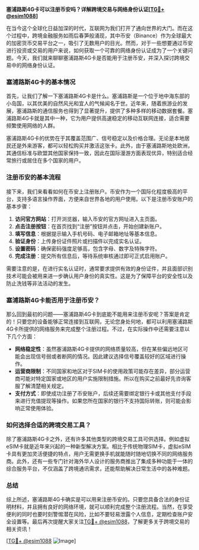 **塞浦路斯4G卡可以注册币安吗？详解跨境交易与网络身份认证[[TG💪+ @esim1088](https://t.me/s/esim1088)]**

在当今这个全球化日益加深的时代，互联网为我们打开了通向世界的大门。而在这个过程中，跨境金融服务如雨后春笋般涌现，其中币安（Binance）作为全球最大的加密货币交易平台之一，吸引了无数用户的目光。然而，对于一些想要通过币安进行投资或交易的用户来说，如何获取一个可靠的网络身份认证成为了一个关键问题。今天，我们就来聊聊塞浦路斯4G卡是否能用于注册币安，并深入探讨跨境交易中的网络身份认证。

### 塞浦路斯4G卡的基本情况

首先，让我们了解一下塞浦路斯4G卡是什么。塞浦路斯是一个位于地中海东部的小岛国，以其优美的自然风光和宜人的气候闻名于世。近年来，随着旅游业的发展，塞浦路斯的通信服务也得到了显著提升，提供了多种多样的移动数据套餐。塞浦路斯4G卡就是其中一种，它为用户提供高速稳定的移动互联网连接，适合需要频繁使用网络的人群。

塞浦路斯4G卡的优势在于其覆盖范围广、信号稳定以及价格合理。无论是本地居民还是外来游客，都可以轻松购买并激活这张卡。此外，由于塞浦路斯地处欧洲，其通信标准与欧盟其他国家保持一致，因此在国际漫游方面表现优异，特别适合经常旅行或居住在多个国家的用户。

### 注册币安的基本流程

接下来，我们来看看如何在币安上注册账户。币安作为一个国际化程度极高的平台，支持多语言操作界面，方便来自世界各地的用户使用。以下是注册币安账户的基本步骤：

1. **访问官方网站**：打开浏览器，输入币安的官方网址进入主页面。
2. **点击注册按钮**：在首页找到“注册”按钮并点击，开始创建新账户。
3. **填写信息**：根据提示输入手机号码、电子邮箱地址等基本信息。
4. **验证身份**：上传身份证件照片或扫描件以完成实名认证。
5. **设置密码**：确保密码强度足够高，包含字母、数字及特殊字符。
6. **完成注册**：提交所有信息后，等待系统审核通过即可正式启用账户。

需要注意的是，在进行实名认证时，通常要求提供有效的身份证件，并且面部识别技术可能会被用来进一步确认用户身份的真实性。这是为了保障平台的安全性以及防止洗钱等非法活动的发生。

### 塞浦路斯4G卡能否用于注册币安？

那么回到最初的问题——塞浦路斯4G卡到底能不能用来注册币安呢？答案是肯定的！只要您的设备能够正常连接到互联网，无论您身处何地，都可以利用塞浦路斯4G卡所提供的网络服务来完成整个注册过程。不过，在实际操作中还需要注意以下几个方面：

- **网络稳定性**：虽然塞浦路斯4G卡提供的网络质量较高，但在某些偏远地区可能会出现信号弱或者断网的情况。因此建议选择信号覆盖较好的区域进行操作。
- **运营商限制**：不同国家和地区对于SIM卡的使用政策可能存在差异，部分运营商可能对特定国家或地区的用户实施限制措施。所以在购买之前最好先咨询客服了解清楚相关规定。
- **支付方式**：即使成功注册了币安账户，后续还需要绑定银行卡或其他支付手段来进行充值提现等操作。如果您所在国家的银行不支持国际转账，则可能会影响正常使用体验。

### 如何选择合适的跨境交易工具？

除了塞浦路斯4G卡之外，还有许多其他类型的跨境交易工具可供选择。例如虚拟eSIM卡就是近年来兴起的一种新型解决方案。相比于传统物理SIM卡，虚拟eSIM卡具有更加灵活便捷的特点，用户无需更换手机就能随时随地切换不同的网络服务商。此外，还有一些专门针对海外华人设计的服务商推出了集成多种功能于一体的综合服务平台，不仅涵盖了跨境通讯需求，还能帮助解决日常生活中的各种难题。

### 总结

综上所述，塞浦路斯4G卡确实是可以用来注册币安的。只要您具备合法的身份证明材料，并且拥有良好的网络环境，就可以顺利完成整个注册流程。当然，在享受便利的同时也要时刻警惕潜在风险，比如不要轻易泄露个人信息，定期检查账户安全设置等。最后再次提醒大家关注[TG💪+ @esim1088](https://t.me/s/esim1088)，了解更多关于跨境交易的相关资讯！

[[TG💪+ @esim1088](https://t.me/s/esim1088) ![Image](https://i.postimg.cc/4NQfJmqS/Snipaste-2025-05-13-00-14-12.png)]